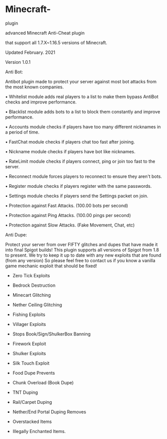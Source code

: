 # Minecraft-

plugin

advanced Minecraft Anti-Cheat plugin

that support all 1.7.X~1.16.5 versions of Minecraft.

Updated February. 2021 

Version 1.0.1

Anti Bot:

Antibot plugin made to protect your server against most bot attacks from the most known companies.

• Whitelist module adds real players to a list to make them bypass AntiBot checks and improve performance.

• Blacklist module adds bots to a list to block them constantly and improve performance.

• Accounts module checks if players have too many different nicknames in a period of time.

• FastChat module checks if players chat too fast after joining.

• Nickname module checks if players have bot like nicknames.

• RateLimit module checks if players connect, ping or join too fast to the server.

• Reconnect module forces players to reconnect to ensure they aren't bots.

• Register module checks if players register with the same passwords.

• Settings module checks if players send the Settings packet on join.

• Protection against Fast Attacks. (100.00 bots per second)

• Protection against Ping Attacks. (100.00 pings per second)

• Protection against Slow Attacks. (Fake Movement, Chat, etc)

Anti Dupe:

Protect your server from over FIFTY glitches and dupes that have made it into final Spigot builds! This plugin supports all versions of Spigot from 1.8 to present. We try to keep it up to date with any new exploits that are found (from any version) So please feel free to contact us if you know a vanilla game mechanic exploit that should be fixed!

- Zero Tick Exploits

- Bedrock Destruction

- Minecart Glitching

- Nether Ceiling Glitching

- Fishing Exploits

- Villager Exploits

- Stops Book/Sign/ShulkerBox Banning

- Firework Exploit

- Shulker Exploits

- Silk Touch Exploit

- Food Dupe Prevents

- Chunk Overload (Book Dupe)

- TNT Duping

- Rail/Carpet Duping

- Nether/End Portal Duping Removes

- Overstacked Items

- Illegally Enchanted Items.

